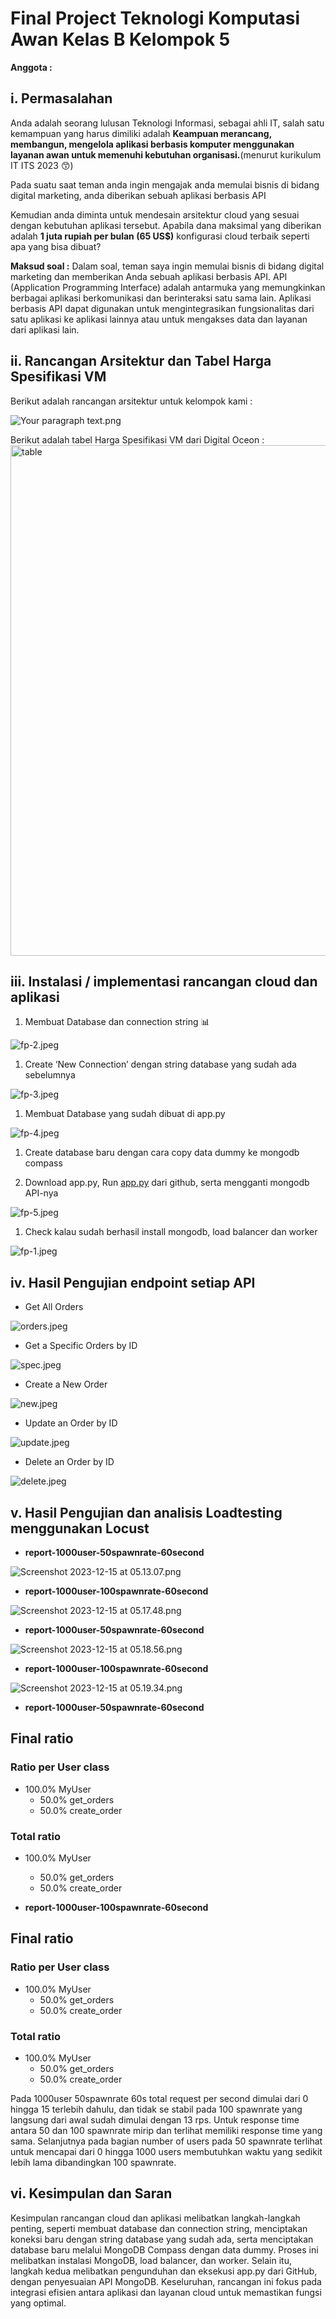 # Final Project Teknologi Komputasi Awan Kelas B Kelompok 5

**Anggota :**


## i. Permasalahan

Anda adalah seorang lulusan Teknologi Informasi, sebagai ahli IT, salah satu kemampuan yang harus dimiliki adalah **Keampuan merancang, membangun, mengelola aplikasi berbasis komputer menggunakan layanan awan untuk memenuhi kebutuhan organisasi.**(menurut kurikulum IT ITS 2023 😙)

Pada suatu saat teman anda ingin mengajak anda memulai bisnis di bidang digital marketing, anda diberikan sebuah aplikasi berbasis API

Kemudian anda diminta untuk mendesain arsitektur cloud yang sesuai dengan kebutuhan aplikasi tersebut. Apabila dana maksimal yang diberikan adalah **1 juta rupiah per bulan (65 US$)** konfigurasi cloud terbaik seperti apa yang bisa dibuat?

**Maksud soal :** Dalam soal, teman saya ingin memulai bisnis di bidang digital marketing dan memberikan Anda sebuah aplikasi berbasis API. API (Application Programming Interface) adalah antarmuka yang memungkinkan berbagai aplikasi berkomunikasi dan berinteraksi satu sama lain. Aplikasi berbasis API dapat digunakan untuk mengintegrasikan fungsionalitas dari satu aplikasi ke aplikasi lainnya atau untuk mengakses data dan layanan dari aplikasi lain.

## ii. Rancangan Arsitektur **dan Tabel Harga Spesifikasi VM**

Berikut adalah rancangan arsitektur untuk kelompok kami : 

![Your paragraph text.png](Final%20Project%20Teknologi%20Komputasi%20Awan%20Kelas%20B%20Kel%2060b232652434444d9c28bbb509c3b1e0/Your_paragraph_text.png)

Berikut adalah tabel Harga Spesifikasi VM dari Digital Oceon  : 
<img width="817" alt="table" src="https://github.com/stephaniehebrina/finalproject-b5/assets/143694784/40b690b8-9825-48c4-9db4-96b2f62bf2ce">

## iii. Instalasi / implementasi rancangan cloud dan aplikasi

1. Membuat Database dan connection string 📊

![fp-2.jpeg](Final%20Project%20Teknologi%20Komputasi%20Awan%20Kelas%20B%20Kel%2060b232652434444d9c28bbb509c3b1e0/fp-2.jpeg)

1. Create ‘New Connection’ dengan string database yang sudah ada sebelumnya 

![fp-3.jpeg](Final%20Project%20Teknologi%20Komputasi%20Awan%20Kelas%20B%20Kel%2060b232652434444d9c28bbb509c3b1e0/fp-3.jpeg)

1. Membuat Database yang sudah dibuat di app.py

![fp-4.jpeg](Final%20Project%20Teknologi%20Komputasi%20Awan%20Kelas%20B%20Kel%2060b232652434444d9c28bbb509c3b1e0/fp-4.jpeg)

1. Create database baru dengan cara copy data dummy ke mongodb compass 

1. Download app.py, Run [app.py](http://app.py) dari github, serta mengganti mongodb API-nya

![fp-5.jpeg](Final%20Project%20Teknologi%20Komputasi%20Awan%20Kelas%20B%20Kel%2060b232652434444d9c28bbb509c3b1e0/fp-5.jpeg)

1. Check kalau sudah berhasil install mongodb, load balancer dan worker

![fp-1.jpeg](Final%20Project%20Teknologi%20Komputasi%20Awan%20Kelas%20B%20Kel%2060b232652434444d9c28bbb509c3b1e0/fp-1.jpeg)

## iv. Hasil Pengujian endpoint setiap API

- Get All Orders

![orders.jpeg](Final%20Project%20Teknologi%20Komputasi%20Awan%20Kelas%20B%20Kel%2060b232652434444d9c28bbb509c3b1e0/orders.jpeg)

- Get a Specific Orders by ID

![spec.jpeg](Final%20Project%20Teknologi%20Komputasi%20Awan%20Kelas%20B%20Kel%2060b232652434444d9c28bbb509c3b1e0/spec.jpeg)

- Create a New Order

![new.jpeg](Final%20Project%20Teknologi%20Komputasi%20Awan%20Kelas%20B%20Kel%2060b232652434444d9c28bbb509c3b1e0/new.jpeg)

- Update an Order by ID

![update.jpeg](Final%20Project%20Teknologi%20Komputasi%20Awan%20Kelas%20B%20Kel%2060b232652434444d9c28bbb509c3b1e0/update.jpeg)

- Delete an Order by ID

![delete.jpeg](Final%20Project%20Teknologi%20Komputasi%20Awan%20Kelas%20B%20Kel%2060b232652434444d9c28bbb509c3b1e0/delete.jpeg)

## v. Hasil Pengujian dan analisis Loadtesting menggunakan Locust

- **report-1000user-50spawnrate-60second**

![Screenshot 2023-12-15 at 05.13.07.png](Final%20Project%20Teknologi%20Komputasi%20Awan%20Kelas%20B%20Kel%2060b232652434444d9c28bbb509c3b1e0/Screenshot_2023-12-15_at_05.13.07.png)

- **report-1000user-100spawnrate-60second**

![Screenshot 2023-12-15 at 05.17.48.png](Final%20Project%20Teknologi%20Komputasi%20Awan%20Kelas%20B%20Kel%2060b232652434444d9c28bbb509c3b1e0/Screenshot_2023-12-15_at_05.17.48.png)

- **report-1000user-50spawnrate-60second**

![Screenshot 2023-12-15 at 05.18.56.png](Final%20Project%20Teknologi%20Komputasi%20Awan%20Kelas%20B%20Kel%2060b232652434444d9c28bbb509c3b1e0/Screenshot_2023-12-15_at_05.18.56.png)

- **report-1000user-100spawnrate-60second**

![Screenshot 2023-12-15 at 05.19.34.png](Final%20Project%20Teknologi%20Komputasi%20Awan%20Kelas%20B%20Kel%2060b232652434444d9c28bbb509c3b1e0/Screenshot_2023-12-15_at_05.19.34.png)

- **report-1000user-50spawnrate-60second**

## Final ratio

### Ratio per User class

- 100.0% MyUser
    - 50.0% get_orders
    - 50.0% create_order

### Total ratio

- 100.0% MyUser
    - 50.0% get_orders
    - 50.0% create_order
    
- **report-1000user-100spawnrate-60second**

## Final ratio

### Ratio per User class

- 100.0% MyUser
    - 50.0% get_orders
    - 50.0% create_order

### Total ratio

- 100.0% MyUser
    - 50.0% get_orders
    - 50.0% create_order
 
Pada 1000user 50spawnrate 60s total request per second dimulai dari 0 hingga 15 terlebih dahulu, dan tidak se stabil pada 100 spawnrate yang langsung dari awal sudah dimulai dengan 13 rps. Untuk response time antara 50 dan 100 spawnrate mirip dan terlihat memiliki response time yang sama.
Selanjutnya pada bagian number of users pada 50 spawnrate terlihat untuk mencapai dari 0 hingga 1000 users membutuhkan waktu yang sedikit lebih lama dibandingkan 100 spawnrate.


## vi. Kesimpulan dan Saran
Kesimpulan rancangan cloud dan aplikasi melibatkan langkah-langkah penting, seperti membuat database dan connection string, menciptakan koneksi baru dengan string database yang sudah ada, serta menciptakan database baru melalui MongoDB Compass dengan data dummy. Proses ini melibatkan instalasi MongoDB, load balancer, dan worker. Selain itu, langkah kedua melibatkan pengunduhan dan eksekusi app.py dari GitHub, dengan penyesuaian API MongoDB. Keseluruhan, rancangan ini fokus pada integrasi efisien antara aplikasi dan layanan cloud untuk memastikan fungsi yang optimal.


